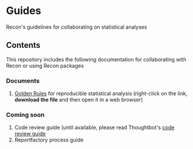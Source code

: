 # Guides
Recon's guidelines for collaborating on statistical analyses


## Contents

This repository includes the following documentation for collaborating with
Recon or using Recon packages


### Documents

1. <a href="https://github.com/reconhub/guides/raw/master/golden_rules.html.zip"
   download="golden_rules.html.zip" target="_blank">Golden Rules</a> for
   reproducible statistical analysis (right-click on the link, **download the
   file** and then open it in a web browser)


### Coming soon

1. Code review guide  (until available, please read Thoughtbot's [code review guide](https://github.com/thoughtbot/guides/blob/master/code-review) 
2. Reportfactory process guide 

